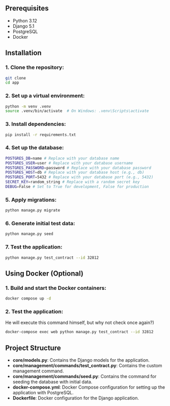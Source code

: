 ## Prerequisites

- Python 3.12
- Django 5.1
- PostgreSQL 
- Docker

## Installation

### 1. Clone the repository:

```bash
git clone 
cd app
```

### 2. Set up a virtual environment:

```bash
python -m venv .venv
source .venv/bin/activate  # On Windows: .venv\Scripts\activate

```

### 3. Install dependencies:

```bash
pip install -r requirements.txt
```

### 4. Set up the database:

```bash
POSTGRES_DB=name # Replace with your database name
POSTGRES_USER=user # Replace with your database username
POSTGRES_PASSWORD=password # Replace with your database password
POSTGRES_HOST=db # Replace with your database host (e.g., db)
POSTGRES_PORT=5432 # Replace with your database port (e.g., 5432)
SECRET_KEY=random_string # Replace with a random secret key
DEBUG=False # Set to True for development, False for production
```

### 5. Apply migrations:

```bash
python manage.py migrate
```

### 6. Generate initial test data:

```bash
python manage.py seed
```

### 7. Test the application:

```bash
python manage.py test_contract --id 32812
```

## Using Docker (Optional)

### 1. Build and start the Docker containers:

```bash
docker compose up -d
```

### 2. Test the application:

He will execute this command himself, but why not check once again?)

```bash
docker-compose exec web python manage.py test_contract --id 32812
```

## Project Structure

+ **core/models.py**: Contains the Django models for the application.
+ **core/management/commands/test_contract.py**: Contains the custom management command.
+ **core/management/commands/seed.py**: Contains the command for seeding the database with initial data.
+ **docker-compose.yml**: Docker Compose configuration for setting up the application with PostgreSQL.
+ **Dockerfile**: Docker configuration for the Django application.
